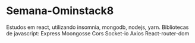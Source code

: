 
# Semana-Ominstack8

 Estudos em react, utilizando insomnia, mongodb, nodejs, yarn.
 Bibliotecas de javascript:
 Express
 Moongosse
 Cors
 Socket-io
 Axios
 React-router-dom

# 
